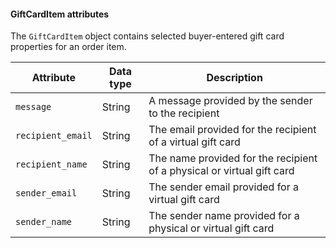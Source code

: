 #### GiftCardItem attributes

The `GiftCardItem` object contains selected buyer-entered gift card properties for an order item.

Attribute | Data type | Description
--- | --- | ---
`message`| String | A message provided by the sender to the recipient
`recipient_email` | String | The email provided for the recipient of a virtual gift card
`recipient_name` | String | The name provided for the recipient of a physical or virtual gift card
`sender_email` | String | The sender email provided for a virtual gift card
`sender_name` | String | The sender name provided for a physical or virtual gift card
